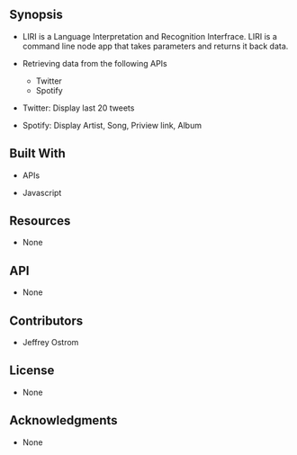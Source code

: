 Synopsis
-------------------------------------------------------------------------------------

- LIRI is a Language Interpretation and Recognition Interfrace. LIRI is a command line node app that takes
  parameters and returns it back data. 

- Retrieving data from the following APIs 
	- Twitter
	- Spotify

- Twitter: Display last 20 tweets 

- Spotify: Display Artist, Song, Priview link, Album


Built With
-------------------------------------------------------------------------------------

- APIs

- Javascript


Resources
-------------------------------------------------------------------------------------

- None

API
-------------------------------------------------------------------------------------

- None 

Contributors
-------------------------------------------------------------------------------------

- Jeffrey Ostrom

License
-------------------------------------------------------------------------------------

- None

Acknowledgments
-------------------------------------------------------------------------------------
- None




